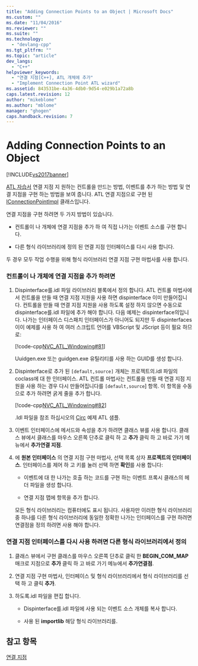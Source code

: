 ```yaml
---
title: "Adding Connection Points to an Object | Microsoft Docs"
ms.custom: ""
ms.date: "11/04/2016"
ms.reviewer: ""
ms.suite: ""
ms.technology: 
  - "devlang-cpp"
ms.tgt_pltfrm: ""
ms.topic: "article"
dev_langs: 
  - "C++"
helpviewer_keywords: 
  - "연결 지점[C++], ATL 개체에 추가"
  - "Implement Connection Point ATL wizard"
ms.assetid: 843531be-4a36-4db0-9d54-e029b1a72a8b
caps.latest.revision: 12
author: "mikeblome"
ms.author: "mblome"
manager: "ghogen"
caps.handback.revision: 7
---
```

# Adding Connection Points to an Object
[!INCLUDE[vs2017banner](../assembler/inline/includes/vs2017banner.md)]

[ATL 자습서](../atl/active-template-library-atl-tutorial.md) 연결 지점 지 원하는 컨트롤을 만드는 방법, 이벤트를 추가 하는 방법 및 연결 지점을 구현 하는 방법을 보여 줍니다.  ATL 연결 지점으로 구현 된  [IConnectionPointImpl](../atl/reference/iconnectionpointimpl-class.md) 클래스입니다.  
  
 연결 지점을 구현 하려면 두 가지 방법이 있습니다.  
  
-   컨트롤이 나 개체에 연결 지점을 추가 하 여 직접 나가는 이벤트 소스를 구현 합니다.  
  
-   다른 형식 라이브러리에 정의 된 연결 지점 인터페이스를 다시 사용 합니다.  
  
 두 경우 모두 작업 수행을 위해 형식 라이브러리 연결 지점 구현 마법사를 사용 합니다.  
  
### 컨트롤이 나 개체에 연결 지점을 추가 하려면  
  
1.  Dispinterface를.idl 파일 라이브러리 블록에서 정의 합니다.  ATL 컨트롤 마법사에서 컨트롤을 만들 때 연결 지점 지원을 사용 하면 dispinterface 이미 만들어집니다.  컨트롤을 만들 때 연결 지점 지원을 사용 하도록 설정 하지 않으면 수동으로 dispinterface를.idl 파일에 추가 해야 합니다.  다음 예제는 dispinterface의입니다.  나가는 인터페이스 디스패치 인터페이스가 아니어도 되지만 두 dispinterfaces이이 예제를 사용 하 여 여러 스크립트 언어를 VBScript 및 JScript 등이 필요 하므로:  
  
     [!code-cpp[NVC_ATL_Windowing#81](../atl/codesnippet/CPP/adding-connection-points-to-an-object_1.idl)]  
  
     Uuidgen.exe 또는 guidgen.exe 유틸리티를 사용 하는 GUID를 생성 합니다.  
  
2.  Dispinterface로 추가 된 `[default,source]` 개체는 프로젝트의.idl 파일의 coclass에 대 한 인터페이스.  ATL 컨트롤 마법사는 컨트롤을 만들 때 연결 지점 지원을 사용 하는 경우 다시 만들어집니다를 `[default,source`\] 항목.  이 항목을 수동으로 추가 하려면 굵게 줄을 추가 합니다.  
  
     [!code-cpp[NVC_ATL_Windowing#82](../atl/codesnippet/CPP/adding-connection-points-to-an-object_2.idl)]  
  
     .Idl 파일을 참조 하십시오의  [Circ](../top/visual-cpp-samples.md) 예제 ATL 샘플.  
  
3.  이벤트 인터페이스에 메서드와 속성을 추가 하려면 클래스 뷰를 사용 합니다.  클래스 뷰에서 클래스를 마우스 오른쪽 단추로 클릭 하 고  **추가** 클릭 하 고 바로 가기 메뉴에서  **추가연결 지점**.  
  
4.  에  **원본 인터페이스** 의 연결 지점 구현 마법사, 선택 목록 상자  **프로젝트의 인터페이스**.  인터페이스를 제어 하 고 키를 눌러 선택 하면  **확인**를 사용 합니다:  
  
    -   이벤트에 대 한 나가는 호출 하는 코드를 구현 하는 이벤트 프록시 클래스의 헤더 파일을 생성 합니다.  
  
    -   연결 지점 맵에 항목을 추가 합니다.  
  
     모든 형식 라이브러리는 컴퓨터에도 표시 됩니다.  사용자만 이러한 형식 라이브러리 중 하나를 다른 형식 라이브러리에 동일한 정확한 나가는 인터페이스를 구현 하려면 연결점을 정의 하려면 사용 해야 합니다.  
  
### 연결 지점 인터페이스를 다시 사용 하려면 다른 형식 라이브러리에서 정의  
  
1.  클래스 뷰에서 구현 클래스를 마우스 오른쪽 단추로 클릭 한  **BEGIN\_COM\_MAP** 매크로 지점으로  **추가** 클릭 하 고 바로 가기 메뉴에서  **추가연결점**.  
  
2.  연결 지점 구현 마법사, 인터페이스 및 형식 라이브러리에서 형식 라이브러리를 선택 하 고 클릭  **추가**.  
  
3.  하도록.idl 파일을 편집 합니다.  
  
    -   Dispinterface를.idl 파일에 사용 되는 이벤트 소스 개체를 복사 합니다.  
  
    -   사용 된  **importlib** 해당 형식 라이브러리를.  
  
## 참고 항목  
 [연결 지점](../atl/atl-connection-points.md)